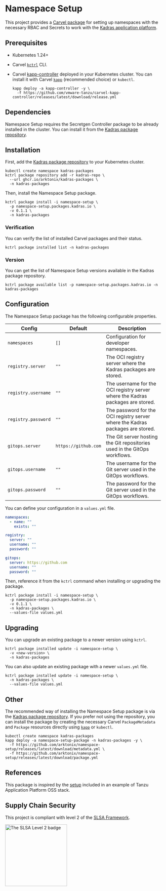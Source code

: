 # Namespace Setup

This project provides a [Carvel package](https://carvel.dev/kapp-controller/docs/latest/packaging) for setting up namespaces with the necessary RBAC and Secrets to work with the [Kadras application platform](https://github.com/arktonix/kadras-application-platform).

## Prerequisites

* Kubernetes 1.24+
* Carvel [`kctrl`](https://carvel.dev/kapp-controller/docs/latest/install/#installing-kapp-controller-cli-kctrl) CLI.
* Carvel [kapp-controller](https://carvel.dev/kapp-controller) deployed in your Kubernetes cluster. You can install it with Carvel [`kapp`](https://carvel.dev/kapp/docs/latest/install) (recommended choice) or `kubectl`.

  ```shell
  kapp deploy -a kapp-controller -y \
    -f https://github.com/vmware-tanzu/carvel-kapp-controller/releases/latest/download/release.yml
  ```

## Dependencies

Namespace Setup requires the Secretgen Controller package to be already installed in the cluster. You can install it from the [Kadras package repository](https://github.com/arktonix/kadras-packages).

## Installation

First, add the [Kadras package repository](https://github.com/arktonix/kadras-packages) to your Kubernetes cluster.

  ```shell
  kubectl create namespace kadras-packages
  kctrl package repository add -r kadras-repo \
    --url ghcr.io/arktonix/kadras-packages \
    -n kadras-packages
  ```

Then, install the Namespace Setup package.

  ```shell
  kctrl package install -i namespace-setup \
    -p namespace-setup.packages.kadras.io \
    -v 0.1.1 \
    -n kadras-packages
  ```

### Verification

You can verify the list of installed Carvel packages and their status.

  ```shell
  kctrl package installed list -n kadras-packages
  ```

### Version

You can get the list of Namespace Setup versions available in the Kadras package repository.

  ```shell
  kctrl package available list -p namespace-setup.packages.kadras.io -n kadras-packages
  ```

## Configuration

The Namespace Setup package has the following configurable properties.

| Config | Default | Description |
|-------|-------------------|-------------|
| `namespaces` | `[]` | Configuration for developer namespaces. |
| `registry.server` | `""` | The OCI registry server where the Kadras packages are stored. |
| `registry.username` | `""` | The username for the OCI registry server where the Kadras packages are stored. |
| `registry.password` | `""` | The password for the OCI registry server where the Kadras packages are stored. |
| `gitops.server` | `https://github.com` | The Git server hosting the Git repositories used in the GitOps workflows. |
| `gitops.username` | `""` | The username for the Git server used in the GitOps workflows. |
| `gitops.password` | `""` | The password for the Git server used in the GitOps workflows. |

You can define your configuration in a `values.yml` file.

  ```yaml
  namespaces:
    - name: ""
      exists: ""

  registry:
    server: ""
    username: ""
    password: ""

  gitops:
    server: https://github.com
    username: ""
    password: ""
  ```

Then, reference it from the `kctrl` command when installing or upgrading the package.

  ```shell
  kctrl package install -i namespace-setup \
    -p namespace-setup.packages.kadras.io \
    -v 0.1.1 \
    -n kadras-packages \
    --values-file values.yml
  ```

## Upgrading

You can upgrade an existing package to a newer version using `kctrl`.

  ```shell
  kctrl package installed update -i namespace-setup \
    -v <new-version> \
    -n kadras-packages
  ```

You can also update an existing package with a newer `values.yml` file.

  ```shell
  kctrl package installed update -i namespace-setup \
    -n kadras-packages \
    --values-file values.yml
  ```

## Other

The recommended way of installing the Namespace Setup package is via the [Kadras package repository](https://github.com/arktonix/kadras-packages). If you prefer not using the repository, you can install the package by creating the necessary Carvel `PackageMetadata` and `Package` resources directly using [`kapp`](https://carvel.dev/kapp/docs/latest/install) or `kubectl`.

  ```shell
  kubectl create namespace kadras-packages
  kapp deploy -a namespace-setup-package -n kadras-packages -y \
    -f https://github.com/arktonix/namespace-setup/releases/latest/download/metadata.yml \
    -f https://github.com/arktonix/namespace-setup/releases/latest/download/package.yml
  ```

## References

This package is inspired by the [setup](https://github.com/vrabbi/tap-oss/tree/main/packages/dev-ns-preperation) included in an example of Tanzu Application Platform OSS stack.

## Supply Chain Security

This project is compliant with level 2 of the [SLSA Framework](https://slsa.dev).

<img src="https://slsa.dev/images/SLSA-Badge-full-level2.svg" alt="The SLSA Level 2 badge" width=200>
